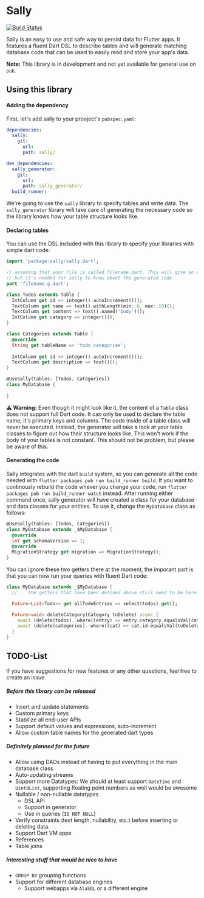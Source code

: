 # Sally
[![Build Status](https://travis-ci.com/simolus3/sally.svg?token=u4VnFEE5xnWVvkE6QsqL&branch=master)](https://travis-ci.com/simolus3/sally)

Sally is an easy to use and safe way to persist data for Flutter apps. It features
a fluent Dart DSL to describe tables and will generate matching database code that
can be used to easily read and store your app's data.

__Note:__ This library is in development and not yet available for general use on `pub`.

## Using this library
#### Adding the dependency
First, let's add sally to your prooject's `pubspec.yaml`:
```yaml
dependencies:
  sally:
    git:
      url: 
      path: sally/

dev_dependencies:
  sally_generator:
    git:
      url:
      path: sally_generator/
  build_runner:
```
We're going to use the `sally` library to specify tables and write data. The
`sally_generator` library will take care of generating the necessary code so the
library knows how your table structure looks like.

#### Declaring tables
You can use the DSL included with this library to specify your libraries with simple
dart code:
```dart
import 'package:sally/sally.dart';

// assuming that your file is called filename.dart. This will give an error at first,
// but it's needed for sally to know about the generated code
part 'filename.g.dart'; 

class Todos extends Table {
  IntColumn get id => integer().autoIncrement()();
  TextColumn get name => text().withLength(min: 6, max: 10)();
  TextColumn get content => text().named('body')();
  IntColumn get category => integer()();
}

class Categories extends Table {
  @override
  String get tableName => 'todo_categories';
  
  IntColumn get id => integer().autoIncrement()();
  TextColumn get description => text()();
}

@UseSally(tables: [Todos, Categories])
class MyDatabase {
  
}
```

__⚠️ Warning:__ Even though it might look like it, the content of a `Table` class does not support full Dart code. It can only
be used to declare the table name, it's primary keys and columns. The code inside of a table class will never be 
executed. Instead, the generator will take a look at your table classes to figure out how their structure looks like.
This won't work if the body of your tables is not constant. This should not be problem, but please be aware of this.

#### Generating the code
Sally integrates with the dart `build` system, so you can generate all the code needed with 
`flutter packages pub run build_runner build`. If you want to continously rebuild the code
whever you change your code, run `flutter packages pub run build_runner watch` instead.
After running either command once, sally generator will have created a class for your
database and data classes for your entities. To use it, change the `MyDatabase` class as
follows:
```dart
@UseSally(tables: [Todos, Categories])
class MyDatabase extends _$MyDatabase {
  @override
  int get schemaVersion => 1;
  @override
  MigrationStrategy get migration => MigrationStrategy();
}
```
You can ignore these two getters there at the moment, the imporant part is that you can
now run your queries with fluent Dart code:
```dart
class MyDatabase extends _$MyDatabase {
  // .. the getters that have been defined above still need to be here

  Future<List<Todo>> get allTodoEntries => select(todos).get();

  Future<void> deleteCategory(Category toDelete) async {
    await (delete(todos)..where((entry) => entry.category.equalsVal(category.id))).go();
    await (delete(categories)..where((cat) => cat.id.equalsVal(toDelete.id))).go();
  }
}
```

## TODO-List
If you have suggestions for new features or any other questions, feel free to
create an issue.

##### Before this library can be released
- Insert and update statements
- Custom primary keys
- Stabilize all end-user APIs
- Support default values and expressions, auto-increment
- Allow custom table names for the generated dart types
##### Definitely planned for the future
- Allow using DAOs instead of having to put everything in the main database
class.
- Auto-updating streams
- Support more Datatypes: We should at least support `DateTime` and `Uint8List`,
supporting floating point numbers as well would be awesome
- Nullable / non-nullable datatypes
  - DSL API
  - Support in generator
  - Use in queries (`IS NOT NULL`)
- Verify constraints (text length, nullability, etc.) before inserting or
  deleting data.
- Support Dart VM apps
- References
- Table joins
##### Interesting stuff that would be nice to have
- `GROUP BY` grouping functions 
- Support for different database engines
  - Support webapps via `AlaSQL` or a different engine
